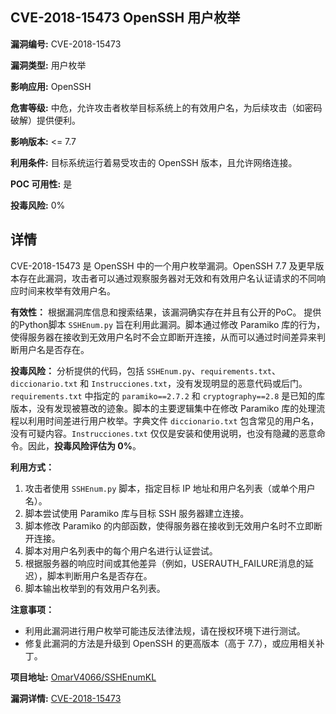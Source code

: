 ## CVE-2018-15473 OpenSSH 用户枚举

**漏洞编号:** CVE-2018-15473

**漏洞类型:** 用户枚举

**影响应用:** OpenSSH

**危害等级:** 中危，允许攻击者枚举目标系统上的有效用户名，为后续攻击（如密码破解）提供便利。

**影响版本:** <= 7.7

**利用条件:** 目标系统运行着易受攻击的 OpenSSH 版本，且允许网络连接。

**POC 可用性:** 是

**投毒风险:** 0%

## 详情

CVE-2018-15473 是 OpenSSH 中的一个用户枚举漏洞。OpenSSH 7.7 及更早版本存在此漏洞，攻击者可以通过观察服务器对无效和有效用户名认证请求的不同响应时间来枚举有效用户名。

**有效性：**
根据漏洞库信息和搜索结果，该漏洞确实存在并且有公开的PoC。
提供的Python脚本 `SSHEnum.py` 旨在利用此漏洞。脚本通过修改 Paramiko 库的行为，使得服务器在接收到无效用户名时不会立即断开连接，从而可以通过时间差异来判断用户名是否存在。

**投毒风险：**
分析提供的代码，包括 `SSHEnum.py`、`requirements.txt`、`diccionario.txt` 和 `Instrucciones.txt`，没有发现明显的恶意代码或后门。`requirements.txt` 中指定的 `paramiko==2.7.2` 和 `cryptography==2.8` 是已知的库版本，没有发现被篡改的迹象。脚本的主要逻辑集中在修改 Paramiko 库的处理流程以利用时间差进行用户枚举。字典文件 `diccionario.txt` 包含常见的用户名，没有可疑内容。`Instrucciones.txt` 仅仅是安装和使用说明，也没有隐藏的恶意命令。因此，**投毒风险评估为 0%**。

**利用方式：**
1.  攻击者使用 `SSHEnum.py` 脚本，指定目标 IP 地址和用户名列表（或单个用户名）。
2.  脚本尝试使用 Paramiko 库与目标 SSH 服务器建立连接。
3.  脚本修改 Paramiko 的内部函数，使得服务器在接收到无效用户名时不立即断开连接。
4.  脚本对用户名列表中的每个用户名进行认证尝试。
5.  根据服务器的响应时间或其他差异（例如，USERAUTH_FAILURE消息的延迟），脚本判断用户名是否存在。
6.  脚本输出枚举到的有效用户名列表。

**注意事项：**
*   利用此漏洞进行用户枚举可能违反法律法规，请在授权环境下进行测试。
*   修复此漏洞的方法是升级到 OpenSSH 的更高版本（高于 7.7），或应用相关补丁。

**项目地址:** [OmarV4066/SSHEnumKL](https://github.com/OmarV4066/SSHEnumKL)

**漏洞详情:** [CVE-2018-15473](https://nvd.nist.gov/vuln/detail/CVE-2018-15473)